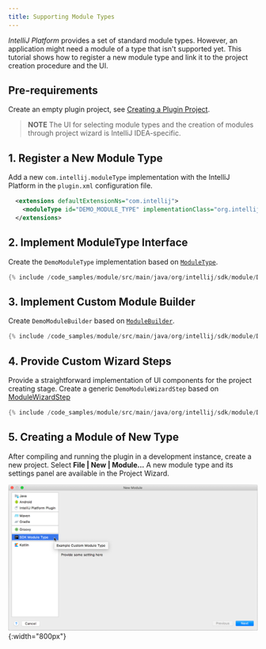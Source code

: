 ```yaml
---
title: Supporting Module Types
---
```

<!-- Copyright 2000-2020 JetBrains s.r.o. and other contributors. Use of this source code is governed by the Apache 2.0 license that can be found in the LICENSE file. -->

*IntelliJ Platform* provides a set of standard module types. However, an application might need a  module of a type that isn't supported yet.
This tutorial shows how to register a new module type and link it to the project creation procedure and the UI.

## Pre-requirements

Create an empty plugin project, see [Creating a Plugin Project](/tutorials/build_system.md).

> **NOTE** The UI for selecting module types and the creation of modules through project wizard is IntelliJ IDEA-specific.

## 1. Register a New Module Type
Add a new `com.intellij.moduleType` implementation with the IntelliJ Platform in the `plugin.xml` configuration file.

```xml
  <extensions defaultExtensionNs="com.intellij">
    <moduleType id="DEMO_MODULE_TYPE" implementationClass="org.intellij.sdk.module.DemoModuleType"/>
  </extensions>
```

## 2. Implement ModuleType Interface
Create the `DemoModuleType` implementation based on [`ModuleType`](upsource:///platform/lang-api/src/com/intellij/openapi/module/ModuleType.java).
```java
{% include /code_samples/module/src/main/java/org/intellij/sdk/module/DemoModuleType.java %}
```

## 3. Implement Custom Module Builder
Create `DemoModuleBuilder` based on [`ModuleBuilder`](upsource:///platform/lang-api/src/com/intellij/ide/util/projectWizard/ModuleBuilder.java).
```java
{% include /code_samples/module/src/main/java/org/intellij/sdk/module/DemoModuleBuilder.java %}
```

## 4. Provide Custom Wizard Steps
Provide a straightforward implementation of UI components for the project creating stage.
Create a generic `DemoModuleWizardStep` based on [ModuleWizardStep](upsource:///platform/lang-api/src/com/intellij/ide/util/projectWizard/ModuleWizardStep.java)
```java
{% include /code_samples/module/src/main/java/org/intellij/sdk/module/DemoModuleWizardStep.java %}
```

## 5. Creating a Module of New Type
After compiling and running the plugin in a development instance, create a new project.
Select **File \| New \| Module...**
A new module type and its settings panel are available in the Project Wizard.

![New Module Type](module_types/img/new_module_type.png){:width="800px"}

